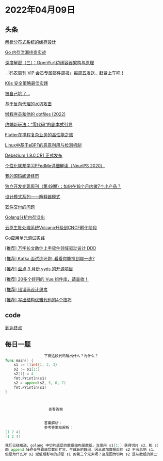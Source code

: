 # 2022年04月09日
## 头条
[解析分布式系统的缓存设计](https://toutiao.io/k/pucrtli)

[Go 内存泄漏排查实战](https://toutiao.io/k/6dmhylq)

[深度解密（三）：OpenYurt边缘容器架构与原理](https://toutiao.io/k/r0ac2aw)

[「码农周刊 VIP 会员专属邮件周报」每周五发送，赶紧上车吧！](https://toutiao.io/k/5tfu473)

[K8s 安全策略最佳实践](https://toutiao.io/k/oyzcd21)

[被自己坑了...](https://toutiao.io/k/l6keqms)

[基于反向代理的水坑攻击](https://toutiao.io/k/ggcal7w)

[懒程序员和他的 dotfiles (2022)](https://toutiao.io/k/8f4l4xk)

[终端新玩法：“零代码”的剧本式引导](https://toutiao.io/k/jst3urb)

[Flutter在携程复杂业务的高性能之旅](https://toutiao.io/k/rqjb6q5)

[Linux中基于eBPF的恶意利用与检测机制](https://toutiao.io/k/773uzac)

[Debezium 1.9.0.CR1 正式发布](https://toutiao.io/k/8g1rilt)

[个性化联邦学习PFedMe详细解读（NeurIPS 2020）](https://toutiao.io/k/k4jeksd)

[我的源码阅读经历](https://toutiao.io/k/4fer06x)

[独立开发变现周刊（第49期）：如何在18个月内做7个小产品？](https://toutiao.io/k/gw1wbj3)

[设计模式系列——解释器模式](https://toutiao.io/k/sa4m6v4)

[软件交付的问题](https://toutiao.io/k/svvy5fd)

[Golang分析内存溢出](https://toutiao.io/k/u5gnono)

[云原生批处理系统Volcano升级到CNCF孵化阶段](https://toutiao.io/k/dzyo8nc)

[Go应用单元测试实践](https://toutiao.io/k/i0toiyc)

[[推荐] 万字长文助你上手软件领域驱动设计 DDD](https://toutiao.io/k/72nuj7z)

[[推荐] Kafka 面试连环炮, 看看你能撑到哪一步?](https://toutiao.io/k/z30ehzv)

[[推荐] 盘点 3 月份 yyds 的开源项目](https://toutiao.io/k/79431xa)

[[推荐] 20多个好用的 Vue 组件库，请查收！](https://toutiao.io/k/sskayyw)

[[推荐] 错误码设计思考](https://toutiao.io/k/qas5y3j)

[[推荐] 写出结构优雅代码的4个技巧](https://toutiao.io/k/6cddvzi)



## code
[到达终点](https://leetcode-cn.com/problems/reaching-points)



## 每日一题
```go
                  下面这段代码输出什么？为什么？
func main() {
	s1 := []int{1, 2, 3}
	s2 := s1[1:]
	s2[1] = 4
	fmt.Println(s1)
	s2 = append(s2, 5, 6, 7)
	fmt.Println(s1)
}


                  
                    查看答案
                  
                
                  答案解析：
                  参考答案及解析：
[1 2 4]
[1 2 4]

我们已经知道，golang 中切片底层的数据结构是数组。当使用 s1[1:] 获得切片 s2，和 s1 共享同一个底层数组，这会导致 s2[1] = 4 语句影响 s1。
而 append 操作会导致底层数组扩容，生成新的数组，因此追加数据后的 s2 不会影响 s1。
但是为什么对 s2 赋值后影响的却是 s1 的第三个元素呢？这是因为切片 s2 是从数组的第二个元素开始，s2 索引为 1 的元素对应的是 s1 索引为 2 的元素。

                
```

